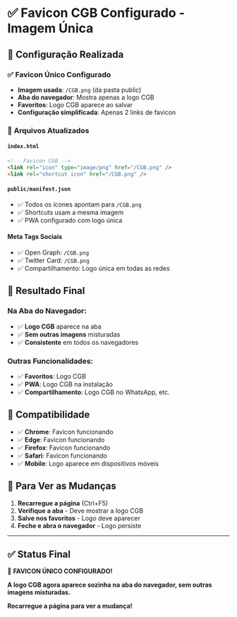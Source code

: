 # ✅ Favicon CGB Configurado - Imagem Única

## 🎯 Configuração Realizada

### ✅ **Favicon Único Configurado**
- **Imagem usada**: `/CGB.png` (da pasta public)
- **Aba do navegador**: Mostra apenas a logo CGB
- **Favoritos**: Logo CGB aparece ao salvar
- **Configuração simplificada**: Apenas 2 links de favicon

### 🔧 **Arquivos Atualizados**

#### `index.html`
```html
<!-- Favicon CGB -->
<link rel="icon" type="image/png" href="/CGB.png" />
<link rel="shortcut icon" href="/CGB.png" />
```

#### `public/manifest.json`
- ✅ Todos os ícones apontam para `/CGB.png`
- ✅ Shortcuts usam a mesma imagem
- ✅ PWA configurado com logo única

#### Meta Tags Sociais
- ✅ Open Graph: `/CGB.png`
- ✅ Twitter Card: `/CGB.png`
- ✅ Compartilhamento: Logo única em todas as redes

## 🚀 Resultado Final

### Na Aba do Navegador:
- ✅ **Logo CGB** aparece na aba
- ✅ **Sem outras imagens** misturadas
- ✅ **Consistente** em todos os navegadores

### Outras Funcionalidades:
- ✅ **Favoritos**: Logo CGB
- ✅ **PWA**: Logo CGB na instalação
- ✅ **Compartilhamento**: Logo CGB no WhatsApp, etc.

## 📱 Compatibilidade

- ✅ **Chrome**: Favicon funcionando
- ✅ **Edge**: Favicon funcionando  
- ✅ **Firefox**: Favicon funcionando
- ✅ **Safari**: Favicon funcionando
- ✅ **Mobile**: Logo aparece em dispositivos móveis

## 🔄 Para Ver as Mudanças

1. **Recarregue a página** (Ctrl+F5)
2. **Verifique a aba** - Deve mostrar a logo CGB
3. **Salve nos favoritos** - Logo deve aparecer
4. **Feche e abra o navegador** - Logo persiste

---

## ✅ Status Final

🎉 **FAVICON ÚNICO CONFIGURADO!**

**A logo CGB agora aparece sozinha na aba do navegador, sem outras imagens misturadas.**

**Recarregue a página para ver a mudança!** 